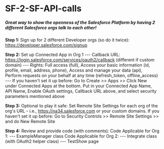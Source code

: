 # SF-2-SF-API-calls
##### Great way to show the openness of the Salesforce Platform by having 2 different Salesforce orgs talk to each other!

**Step 1:** Sign up for 2 different Developer orgs (so do it twice): https://developer.salesforce.com/signup

**Step 2:** Set up Connected App in Org 1
--- Callback URL: https://login.salesforce.com/services/oauth2/callback (different if custom domain)
--- Rights: Full access (full), Access your basic information (id, profile, email, address, phone), Access and manage your data (api), Perform requests on your behalf at any time (refresh_token, offline_access)
--- If you haven't set it up before: Go to Create >> Apps >> Click New under Connected Apps at the bottom. Put in your Connected App Name, API Name, Enable OAuth settings, Callback URL above, and select security parameters mentioned above 

**Step 3:** Optional to play it safe: Set Remote Site Settings for each org of the org's URL - i.e., https://na34.salesforce.com	or your custom domains. If you haven't set it up before: Go to Security Controls >> Remote Site Settings >> and do New Remote Site

**Step 4:** Review and provide code (with comments):
Code Applicable for Org 1:
--- ExampleManager class
Code Applicable for Org 2: 
--- Integrate class (with OAuth2 helper class)
--- TestShow page
